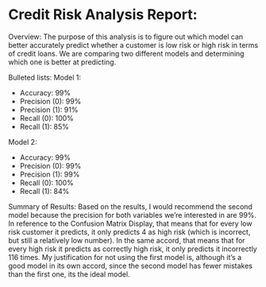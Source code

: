 # Credit Risk Analysis Report:
Overview:
The purpose of this analysis is to figure out which model can better accurately predict whether a customer is low risk or high risk in terms of credit loans. We are comparing two different models and determining which one is better at predicting.


Bulleted lists:
Model 1:
* Accuracy: 99%
* Precision (0): 99%
* Precision (1): 91%
* Recall (0): 100%
* Recall (1): 85%

Model 2:
* Accuracy: 99%
* Precision (0): 99%
* Precision (1): 99%
* Recall (0): 100%
* Recall (1): 84%


Summary of Results:
Based on the results, I would recommend the second model because the precision for both variables we’re interested in are 99%. In reference to the Confusion Matrix Display, that means that for every low risk customer it predicts, it only predicts 4 as high risk (which is incorrect, but still a relatively low number). In the same accord, that means that for every high risk it predicts as correctly high risk, it only predicts it incorrectly 116 times. My justification for not using the first model is, although it’s a good model in its own accord, since the second model has fewer mistakes than the first one, its the ideal model.
